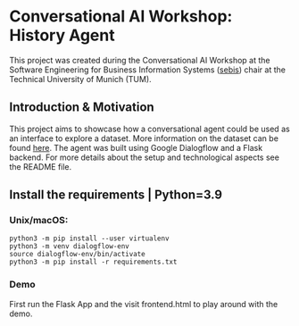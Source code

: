 # Conversational AI Workshop: History Agent

This project was created during the Conversational AI Workshop at the Software Engineering for Business Information
Systems (<a href="https://wwwmatthes.in.tum.de/pages/t5ma0jrv6q7k/sebis-Public-Website-Home">sebis</a>) chair at the
Technical University of Munich (TUM).

## Introduction & Motivation

This project aims to showcase how a conversational agent could be used as an interface to explore a dataset. More
information on the dataset can be found <a href="https://www.nature.com/articles/sdata201575#Abs1">here</a>. The agent
was built using Google Dialogflow and a Flask backend. For more details about the setup and technological aspects see
the README file.

## Install the requirements | Python=3.9

### Unix/macOS:

```commandline
python3 -m pip install --user virtualenv
python3 -m venv dialogflow-env
source dialogflow-env/bin/activate
python3 -m pip install -r requirements.txt
```

### Demo

First run the Flask App and the visit frontend.html to play around with the demo.